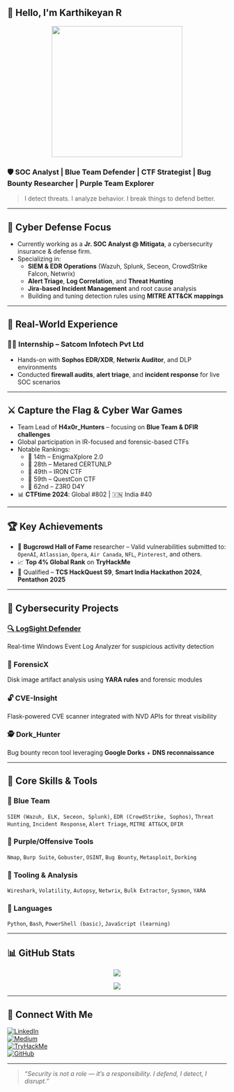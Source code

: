 ## 👋 Hello, I'm Karthikeyan R

<p align="center">
  <img src="https://media.giphy.com/media/3oEjHWpiVIOGXT5l9m/giphy.gif" width="300"/>
</p>

### 🛡️ SOC Analyst | Blue Team Defender | CTF Strategist | Bug Bounty Researcher | Purple Team Explorer  
> I detect threats. I analyze behavior. I break things to defend better.

---

## 🧩 Cyber Defense Focus

- Currently working as a **Jr. SOC Analyst @ Mitigata**, a cybersecurity insurance & defense firm.
- Specializing in:
  - **SIEM & EDR Operations** (Wazuh, Splunk, Seceon, CrowdStrike Falcon, Netwrix)
  - **Alert Triage**, **Log Correlation**, and **Threat Hunting**
  - **Jira-based Incident Management** and root cause analysis
  - Building and tuning detection rules using **MITRE ATT&CK mappings**

---

## 🧠 Real-World Experience

### 🧑‍💻 Internship – Satcom Infotech Pvt Ltd  
- Hands-on with **Sophos EDR/XDR**, **Netwrix Auditor**, and DLP environments  
- Conducted **firewall audits**, **alert triage**, and **incident response** for live SOC scenarios  

---

## ⚔️ Capture the Flag & Cyber War Games

- Team Lead of **H4x0r_Hunters** – focusing on **Blue Team & DFIR challenges**
- Global participation in IR-focused and forensic-based CTFs
- Notable Rankings:
  - 🥇 14th – EnigmaXplore 2.0
  - 🥇 28th – Metared CERTUNLP
  - 🥇 49th – IRON CTF
  - 🥇 59th – QuestCon CTF
  - 🥇 62nd – Z3R0 D4Y
- 📊 **CTFtime 2024**: Global #802 | 🇮🇳 India #40

---

## 🏆 Key Achievements

- 🔐 **Bugcrowd Hall of Fame** researcher – Valid vulnerabilities submitted to:  
  `OpenAI`, `Atlassian`, `Opera`, `Air Canada`, `NFL`, `Pinterest`, and others.
- 📈 **Top 4% Global Rank** on **TryHackMe**  
- 🎯 Qualified – **TCS HackQuest S9**, **Smart India Hackathon 2024**, **Pentathon 2025**

---

## 🧪 Cybersecurity Projects

### [🔍 LogSight Defender](https://github.com/karthicysec/LogSight-Defender)  
Real-time Windows Event Log Analyzer for suspicious activity detection

### 🧬 ForensicX  
Disk image artifact analysis using **YARA rules** and forensic modules

### 🔓 CVE-Insight  
Flask-powered CVE scanner integrated with NVD APIs for threat visibility

### 🕵️ Dork_Hunter  
Bug bounty recon tool leveraging **Google Dorks** + **DNS reconnaissance**

---

## 🧰 Core Skills & Tools

### 🔹 Blue Team
`SIEM (Wazuh, ELK, Seceon, Splunk)`, `EDR (CrowdStrike, Sophos)`, `Threat Hunting`, `Incident Response`, `Alert Triage`, `MITRE ATT&CK`, `DFIR`

### 🔹 Purple/Offensive Tools
`Nmap`, `Burp Suite`, `Gobuster`, `OSINT`, `Bug Bounty`, `Metasploit`, `Dorking`

### 🔹 Tooling & Analysis
`Wireshark`, `Volatility`, `Autopsy`, `Netwrix`, `Bulk Extractor`, `Sysmon`, `YARA`

### 🔹 Languages
`Python`, `Bash`, `PowerShell (basic)`, `JavaScript (learning)`

---

## 📊 GitHub Stats

<p align="center">
  <img src="https://github-readme-stats.vercel.app/api?username=karthicysec&show_icons=true&theme=tokyonight&hide=issues,prs&count_private=true" />
</p>

<p align="center">
  <img src="https://github-readme-stats.vercel.app/api/top-langs/?username=karthicysec&layout=compact&theme=tokyonight&hide=css,php,hack" />
</p>

---

## 📡 Connect With Me

[![LinkedIn](https://img.shields.io/badge/-LinkedIn-blue?style=flat-square&logo=Linkedin&logoColor=white)](https://www.linkedin.com/in/karthicysec)  
[![Medium](https://img.shields.io/badge/-Medium-000000?style=flat-square&logo=Medium&logoColor=white)](https://medium.com/@karthicysec)  
[![TryHackMe](https://img.shields.io/badge/-TryHackMe-red?style=flat-square&logo=tryhackme&logoColor=white)](https://tryhackme.com/p/karthicysec)  
[![GitHub](https://img.shields.io/badge/-GitHub-000?style=flat-square&logo=github&logoColor=white)](https://github.com/karthicysec)

---

> _“Security is not a role — it’s a responsibility. I defend, I detect, I disrupt.”_
